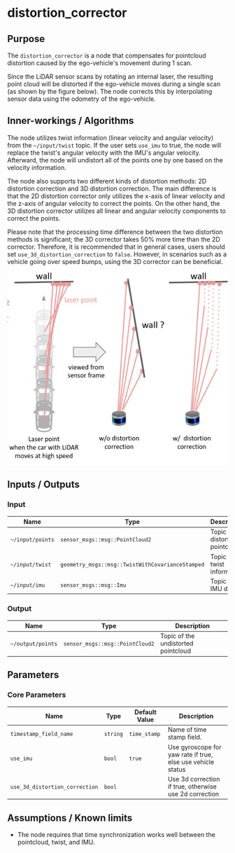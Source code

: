 # distortion_corrector

## Purpose

The `distortion_corrector` is a node that compensates for pointcloud distortion caused by the ego-vehicle's movement during 1 scan.

Since the LiDAR sensor scans by rotating an internal laser, the resulting point cloud will be distorted if the ego-vehicle moves during a single scan (as shown by the figure below). The node corrects this by interpolating sensor data using the odometry of the ego-vehicle.

## Inner-workings / Algorithms

The node utilizes twist information (linear velocity and angular velocity) from the `~/input/twist` topic. If the user sets `use_imu` to true, the node will replace the twist's angular velocity with the IMU's angular velocity. Afterward, the node will undistort all of the points one by one based on the velocity information.

The node also supports two different kinds of distortion methods: 2D distortion correction and 3D distortion correction. The main difference is that the 2D distortion corrector only utilizes the x-axis of linear velocity and the z-axis of angular velocity to correct the points. On the other hand, the 3D distortion corrector utilizes all linear and angular velocity components to correct the points.

Please note that the processing time difference between the two distortion methods is significant; the 3D corrector takes 50% more time than the 2D corrector. Therefore, it is recommended that in general cases, users should set `use_3d_distortion_correction` to `false`. However, in scenarios such as a vehicle going over speed bumps, using the 3D corrector can be beneficial.

![distortion corrector figure](./image/distortion_corrector.jpg)

## Inputs / Outputs

### Input

| Name             | Type                                             | Description                        |
| ---------------- | ------------------------------------------------ | ---------------------------------- |
| `~/input/points` | `sensor_msgs::msg::PointCloud2`                  | Topic of the distorted pointcloud. |
| `~/input/twist`  | `geometry_msgs::msg::TwistWithCovarianceStamped` | Topic of the twist information.    |
| `~/input/imu`    | `sensor_msgs::msg::Imu`                          | Topic of the IMU data.             |

### Output

| Name              | Type                            | Description                         |
| ----------------- | ------------------------------- | ----------------------------------- |
| `~/output/points` | `sensor_msgs::msg::PointCloud2` | Topic of the undistorted pointcloud |

## Parameters

### Core Parameters

| Name                           | Type     | Default Value | Description                                                 |
| ------------------------------ | -------- | ------------- | ----------------------------------------------------------- |
| `timestamp_field_name`         | `string` | `time_stamp`  | Name of time stamp field.                                   |
| `use_imu`                      | `bool`   | `true`        | Use gyroscope for yaw rate if true, else use vehicle status |
| `use_3d_distortion_correction` | `bool`   |               | Use 3d correction if true, otherwise use 2d correction      |

## Assumptions / Known limits

- The node requires that time synchronization works well between the pointcloud, twist, and IMU.
